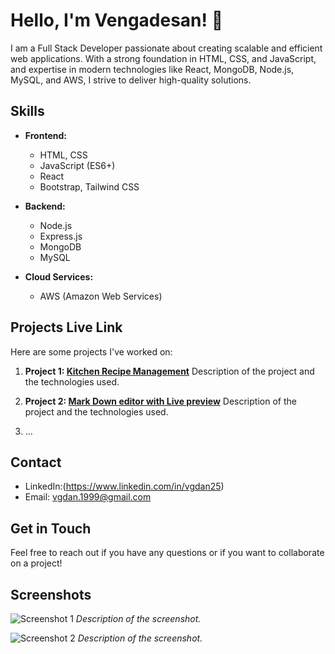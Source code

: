 # Hello, I'm Vengadesan! 👋

I am a Full Stack Developer passionate about creating scalable and efficient web applications. With a strong foundation in HTML, CSS, and JavaScript, and expertise in modern technologies like React, MongoDB, Node.js, MySQL, and AWS, I strive to deliver high-quality solutions.

## Skills

- **Frontend:**
  - HTML, CSS
  - JavaScript (ES6+)
  - React
  - Bootstrap, Tailwind CSS

- **Backend:**
  - Node.js
  - Express.js
  - MongoDB
  - MySQL

- **Cloud Services:**
  - AWS (Amazon Web Services)

## Projects Live Link

Here are some projects I've worked on:

1. **Project 1: [Kitchen Recipe Management]([link-to-project](https://stately-youtiao-dece60.netlify.app/))**
   Description of the project and the technologies used.

2. **Project 2: [Mark Down editor with Live preview]( https://profound-beignet-ffc61c.netlify.app)**
   Description of the project and the technologies used.

3. ...

## Contact

- LinkedIn:(https://www.linkedin.com/in/vgdan25)
- Email: vgdan.1999@gmail.com

## Get in Touch

Feel free to reach out if you have any questions or if you want to collaborate on a project!

## Screenshots

![Screenshot 1]([url-to-screenshot-1](https://images.pexels.com/photos/5926370/pexels-photo-5926370.jpeg?auto=compress&cs=tinysrgb&w=600))
*Description of the screenshot.*

![Screenshot 2]([url-to-screenshot-2](https://www.bing.com/th?id=OIP.Gn67FLVSiYsnUaU1g1TgFwHaEK&w=178&h=185&c=8&rs=1&qlt=90&o=6&pid=3.1&rm=2)https://www.bing.com/th?id=OIP.Gn67FLVSiYsnUaU1g1TgFwHaEK&w=178&h=185&c=8&rs=1&qlt=90&o=6&pid=3.1&rm=2)
*Description of the screenshot.*
